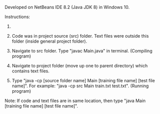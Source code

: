 Developed on NetBeans IDE 8.2 (Java JDK 8) in Windows 10. 

Instructions:

1. 
2. Code was in project source (src) folder. Text files were outside this folder (inside general project folder).

3. Navigate to src folder. Type "javac Main.java" in terminal. (Compiling program)

4. Navigate to project folder (move up one to parent directory) which contains text files.

5. Type "java -cp [source folder name] Main [training file name] [test file name]". For example: "java -cp src Main train.txt test.txt". (Running program)

Note: If code and text files are in same location, then type "java Main [training file name] [test file name]".
